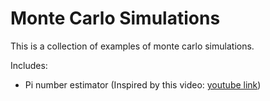 Monte Carlo Simulations
===========

This is a collection of examples of monte carlo simulations.

Includes:
- Pi number estimator (Inspired by this video: [youtube link](www.youtube.com/watch?v=Xaymy3Blnq4))
